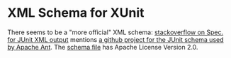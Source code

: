 # XML Schema for XUnit

There seems to be a "more official" XML schema:
[stackoverflow on Spec. for JUnit XML output](https://stackoverflow.com/questions/442556/spec-for-junit-xml-output)
mentions
[a github project for the JUnit schema used by Apache Ant](https://github.com/windyroad/JUnit-Schema).
The [schema file](https://github.com/windyroad/JUnit-Schema/blob/master/JUnit.xsd) has Apache License Version 2.0.